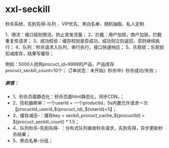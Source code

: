 # xxl-seckill

秒杀系统，先到先得-队列 、VIP优先、黑白名单、随机抽取、私人定制

1、限流：接口级别限流，防止突发流量；
2、拦截：用户加锁，商户加锁，拦截重复性请求；
3、成功校验：缓存校验是否成功，成功则立刻返回，否则继续执行；
4、队列：秒杀请求入队列，串行执行，接口快速响应；
5、乐观锁；乐观锁扣减库存，结果写缓存；

例如：5000人抢购procuct_id=9999的产品，产品库存procuct_seckill_count=10个；
订单状态：未开始》秒杀中》秒杀成功/失败；

##### 原理：
- 1、秒杀页面静态化：秒杀页面html静态化，同步CDN，；
- 2、防机器刷单：一个userId + 一个productId，5s内置允许请求一次【procuctid_userid_${procuct_id}_${userid}=5】；
- 3、缓存减压-：缓存key = seckill_procuct_cache_${procuctId} = ${procuct_seckill_count} * 1.5；
- 4、队列秒杀-先到先得- ：分布式队列接收秒杀请求，先到先得，异步更新秒杀结果；
- 5、黑白名单-分组；
